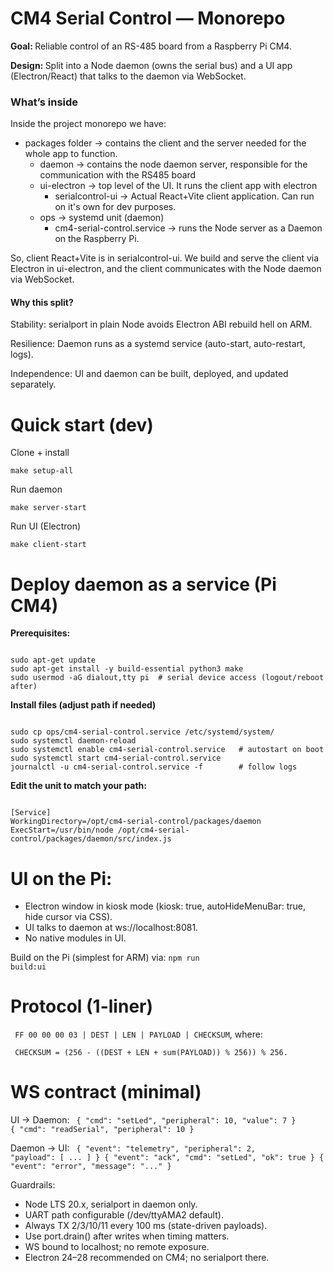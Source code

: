 # CM4 Serial Control — Monorepo

<p><strong>Goal: </strong>Reliable control of an RS-485 board from a Raspberry Pi CM4.</p>
<p><strong>Design: </strong>Split into a Node daemon (owns the serial bus) and a UI app (Electron/React) that talks to the daemon via WebSocket.</p>

<h3>What’s inside</h3>
<p>Inside the project monorepo we have:</p>

- packages folder -> contains the client and the server needed for the whole app to function.
   - daemon -> contains the node daemon server, responsible for the communication with the RS485 board
   - ui-electron -> top level of the UI. It runs the client app with electron
      - serialcontrol-ui -> Actual React+Vite client application. Can run on it's own for dev purposes.
   - ops -> systemd unit (daemon)
      - cm4-serial-control.service -> runs the Node server as a Daemon on the Raspberry Pi.

</hr>

So, client React+Vite is in serialcontrol-ui. We build and serve the client via Electron in ui-electron, and the client communicates with the Node daemon via WebSocket. 

<h4>Why this split?</h4>
<p>Stability: serialport in plain Node avoids Electron ABI rebuild hell on ARM.</p>
<p>Resilience: Daemon runs as a systemd service (auto-start, auto-restart, logs).</p>
<p>Independence: UI and daemon can be built, deployed, and updated separately.</p>
</hr>

# Quick start (dev)
<p>
   <p>Clone + install</p>
   <code>make setup-all</code>
</p>
<p>
   <p>Run daemon</p>
   <code>make server-start</code>
</p>
<p>
   <p>Run UI (Electron)</p>
   <code>make client-start</code>
</p>

# Deploy daemon as a service (Pi CM4)
<p><strong>Prerequisites:</strong></p>
<code>
sudo apt-get update
sudo apt-get install -y build-essential python3 make
sudo usermod -aG dialout,tty pi  # serial device access (logout/reboot after)
</code>

<p><strong>Install files (adjust path if needed)</strong></p>
<code>
sudo cp ops/cm4-serial-control.service /etc/systemd/system/
sudo systemctl daemon-reload
sudo systemctl enable cm4-serial-control.service   # autostart on boot
sudo systemctl start cm4-serial-control.service
journalctl -u cm4-serial-control.service -f        # follow logs
</code>

<p><strong>Edit the unit to match your path:</strong></p>
<code>
[Service]
WorkingDirectory=/opt/cm4-serial-control/packages/daemon
ExecStart=/usr/bin/node /opt/cm4-serial-control/packages/daemon/src/index.js
</code>

# UI on the Pi:

- Electron window in kiosk mode (kiosk: true, autoHideMenuBar: true, hide cursor via CSS).
- UI talks to daemon at ws://localhost:8081.
- No native modules in UI.

Build on the Pi (simplest for ARM) via:
<code>npm run build:ui</code>

# Protocol (1-liner)
<p><code> FF 00 00 00 03 | DEST | LEN | PAYLOAD | CHECKSUM</code>, where:</p>
<p><code> CHECKSUM = (256 - ((DEST + LEN + sum(PAYLOAD)) % 256)) % 256. </code></p>

# WS contract (minimal)

UI → Daemon:
<code>
{ "cmd": "setLed", "peripheral": 10, "value": 7 }
{ "cmd": "readSerial", "peripheral": 10 }
</code>

Daemon → UI:
<code>
{ "event": "telemetry", "peripheral": 2, "payload": [ ... ] }
{ "event": "ack", "cmd": "setLed", "ok": true }
{ "event": "error", "message": "..." }
</code>

Guardrails:
- Node LTS 20.x, serialport in daemon only.
- UART path configurable (/dev/ttyAMA2 default).
- Always TX 2/3/10/11 every 100 ms (state-driven payloads).
- Use port.drain() after writes when timing matters.
- WS bound to localhost; no remote exposure.
- Electron 24–28 recommended on CM4; no serialport there.